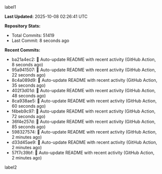 
label1 
<!-- ACTIVITY_START -->
**Last Updated:** 2025-10-08 02:26:41 UTC

**Repository Stats:**
- Total Commits: 51419
- Last Commit: 8 seconds ago

**Recent Commits:**
- ba21a4ec2: 🤖 Auto-update README with recent activity (GitHub Action, 8 seconds ago)
- 95a941507: 🤖 Auto-update README with recent activity (GitHub Action, 22 seconds ago)
- 8c4a089d9: 🤖 Auto-update README with recent activity (GitHub Action, 35 seconds ago)
- 402f3d01d: 🤖 Auto-update README with recent activity (GitHub Action, 48 seconds ago)
- 8ca938ae5: 🤖 Auto-update README with recent activity (GitHub Action, 60 seconds ago)
- f4beb9c97: 🤖 Auto-update README with recent activity (GitHub Action, 72 seconds ago)
- 36f4e257d: 🤖 Auto-update README with recent activity (GitHub Action, 85 seconds ago)
- 598327574: 🤖 Auto-update README with recent activity (GitHub Action, 2 minutes ago)
- d33d45ae9: 🤖 Auto-update README with recent activity (GitHub Action, 2 minutes ago)
- 57f7c39bf: 🤖 Auto-update README with recent activity (GitHub Action, 2 minutes ago)
<!-- ACTIVITY_END -->

label2
